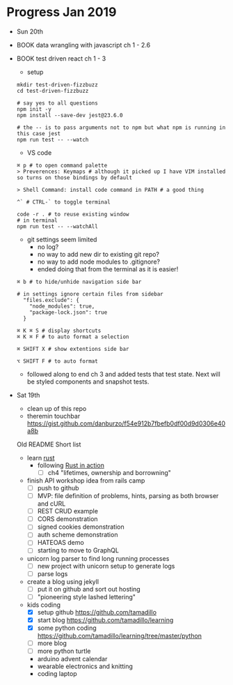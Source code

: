 # Progress Jan 2019

* Sun 20th
- BOOK data wrangling with javascript ch 1 - 2.6

- BOOK test driven react ch 1 - 3 
  - setup
  ```
  mkdir test-driven-fizzbuzz
  cd test-driven-fizzbuzz

  # say yes to all questions
  npm init -y
  npm install --save-dev jest@23.6.0

  # the -- is to pass arguments not to npm but what npm is running in this case jest
  npm run test -- --watch
  ```
  - VS code
  ```
  ⌘ p # to open command palette
  > Preverences: Keymaps # although it picked up I have VIM installed so turns on those bindings by default

  > Shell Command: install code command in PATH # a good thing

  ^` # CTRL-` to toggle terminal

  code -r . # to reuse existing window
  # in terminal
  npm run test -- --watchAll
  ```
    - git settings seem limited
      - no log?
      - no way to add new dir to existing git repo?
      - no way to add node modules to .gitignore?
      - ended doing that from the terminal as it is easier!
  ```
  ⌘ b # to hide/unhide navigation side bar

  # in settings ignore certain files from sidebar
    "files.exclude": {
      "node_modules": true,
      "package-lock.json": true
    }

  ⌘ K ⌘ S # display shortcuts
  ⌘ K ⌘ F # to auto format a selection

  ⌘ SHIFT X # show extentions side bar

  ⌥ SHIFT F # to auto format
  ```
  - followed along to end ch 3 and added tests that test state. Next will be
    styled components and snapshot tests.

* Sat 19th
  - clean up of this repo
  - theremin touchbar https://gist.github.com/danburzo/f54e912b7fbefb0df00d9d0306e40a8b

  Old README
  Short list
    - learn [rust](lang/rust/rust_in_action)
      - following [Rust in action](https://www.manning.com/books/rust-in-action)
        - [ ] ch4 "lifetimes, ownership and borrowning"
    - finish API workshop idea from rails camp
      - [ ] push to github
      - [ ] MVP: file definition of problems, hints, parsing as both browser and cURL
      - [ ] REST CRUD example
      - [ ] CORS demonstration
      - [ ] signed cookies demonstration
      - [ ] auth scheme demonstration
      - [ ] HATEOAS demo
      - [ ] starting to move to GraphQL
    - unicorn log parser to find long running processes
      - [ ] new project with unicorn setup to generate logs
      - [ ] parse logs
    - create a blog using jekyll
      - [ ] put it on github and sort out hosting
      - [ ] "pioneering style lashed lettering"
    - kids coding
      - [x] setup github https://github.com/tamadillo
      - [x] start blog https://github.com/tamadillo/learning
      - [x] some python coding https://github.com/tamadillo/learning/tree/master/python
      - [ ] more blog
      - [ ] more python turtle
      - arduino advent calendar
      - wearable electronics and knitting
      - coding laptop

